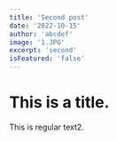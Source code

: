 ```yaml
---
title: 'Second post'
date: '2022-10-15'
author: 'abcdef'
image: '1.JPG'
excerpt: 'second'
isFeatured: 'false'
---
```


# This is a title.

This is regular text2.
